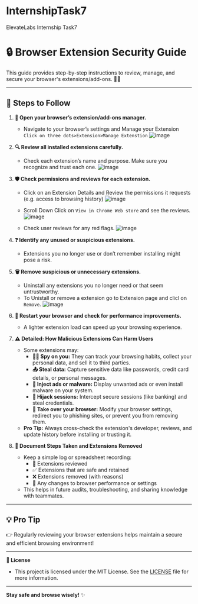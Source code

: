 # InternshipTask7
ElevateLabs Internship Task7
# 🔒 Browser Extension Security Guide

This guide provides step-by-step instructions to review, manage, and secure your browser's extensions/add-ons. 🕵️‍♂️

---

## 🚀 Steps to Follow

1. **🧩 Open your browser’s extension/add-ons manager.**  
   - Navigate to your browser’s settings and Manage your Extension `Click on three dots>Extension>Manage Extenstion`
  ![image](https://github.com/user-attachments/assets/aed8b744-138d-49bd-95a9-3b59cebda27a)

2. **🔍 Review all installed extensions carefully.**  
   - Check each extension’s name and purpose. Make sure you recognize and trust each one.
  ![image](https://github.com/user-attachments/assets/66840ade-2680-4155-9632-f1ad13850d9a)

3. **🛡️ Check permissions and reviews for each extension.**
   - Click on an Extension Details and  Review the permissions it requests (e.g. access to browsing history)
 ![image](https://github.com/user-attachments/assets/19aed5c0-a201-457a-873a-b2bd4a4a2b2a)

   - Scroll Down Click on `View in Chrome Web store` and see the reviews.
 ![image](https://github.com/user-attachments/assets/c7f53a54-e55a-4e74-ad7c-134a0d6dc893)

   - Check user reviews for any red flags.
 ![image](https://github.com/user-attachments/assets/c203e823-b352-4827-b11b-403dcfd7637d)

5. **❓ Identify any unused or suspicious extensions.**  
   - Extensions you no longer use or don’t remember installing might pose a risk.

6. **🗑️ Remove suspicious or unnecessary extensions.**  
   - Uninstall any extensions you no longer need or that seem untrustworthy.
   - To Unistall or remove a extension go to Extension page and clicl on `Remove`.
 ![image](https://github.com/user-attachments/assets/6373579d-f873-43e8-9414-e6f13a4d88b0)

7. **🔄 Restart your browser and check for performance improvements.**  
   - A lighter extension load can speed up your browsing experience.

8. **⚠️ Detailed: How Malicious Extensions Can Harm Users**
   - Some extensions may:
     - **🕵️‍♂️ Spy on you:** They can track your browsing habits, collect your personal data, and sell it to third parties.
     - **📤 Steal data:** Capture sensitive data like passwords, credit card details, or personal messages.
     - **🚫 Inject ads or malware:** Display unwanted ads or even install malware on your system.
     - **🔐 Hijack sessions:** Intercept secure sessions (like banking) and steal credentials.
     - **🤖 Take over your browser:** Modify your browser settings, redirect you to phishing sites, or prevent you from removing them.
   - **Pro Tip:** Always cross-check the extension's developer, reviews, and update history before installing or trusting it.

9. **📝 Document Steps Taken and Extensions Removed**
   - Keep a simple log or spreadsheet recording:
     - 🔎 Extensions reviewed
     - ✅ Extensions that are safe and retained
     - ❌ Extensions removed (with reasons)
     - 🔄 Any changes to browser performance or settings
   - This helps in future audits, troubleshooting, and sharing knowledge with teammates.

---

## 💡 Pro Tip  
👉 Regularly reviewing your browser extensions helps maintain a secure and efficient browsing environment!

---

**📝 License**
- This project is licensed under the MIT License. See the [LICENSE](LICENSE) file for more information.
  
---

**Stay safe and browse wisely!** ✨
